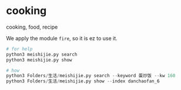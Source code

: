 # cooking
cooking, food, recipe


We apply the module `fire`, so it is ez to use it.

```python
# for help
python3 meishijie.py search
python3 meishijie.py show

# how
python3 Folders/生活/meishijie.py search --keyword 蛋炒饭 --kw 160
python3 Folders/生活/meishijie.py show --index danchaofan_6
```
